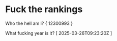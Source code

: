 # Fuck the rankings

Who the hell am I?
{ 12300993 }

What fucking year is it?
[ 2025-03-26T09:23:20Z ]
